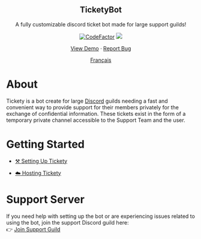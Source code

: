 <p align="center">
    <h2 align="center">TicketyBot</h2>
    <p align="center">A fully customizable discord ticket bot made for large support guilds!</p>
</p>
<p align="center">
    <a href="https://www.codefactor.io/repository/github/tommyshelby9121/ticketybot"><img src="https://www.codefactor.io/repository/github/tommyshelby9121/ticketybot/badge" alt="CodeFactor" /></a>
    <a href="https://app.fossa.com/projects/git%2Bgithub.com%2Ftommyshelby9121%2FTicketyBot?ref=badge_shield" alt="FOSSA Status"><img src="https://app.fossa.com/api/projects/git%2Bgithub.com%2Ftommyshelby9121%2FTicketyBot.svg?type=shield"/></a>
</p>
<p align="center">
    <a href="https://discord.gg/DDR3W3Xqjg">View Demo</a>
    ·
    <a href="https://github.com/tommyshelby9121/TicketyBot/issues/new?assignees=&labels=&template=bug_report.md">Report Bug</a>
</p>
<p align="center">
    <a href="https://github.com/tommyshelby9121/TicketyBot/blob/master/docs/fr/README.md">Français</a>
</p>

# About

Tickety is a bot create for large [Discord](https://discord.com) guilds needing a fast and convenient way to provide support for their members privately for the exchange of confidential information. These tickets exist in the form of a temporary private channel accessible to the Support Team and the user.

# Getting Started

- [⚒️ Setting Up Tickety](https://github.com/tommyshelby9121/TicketyBot/blob/master/docs/en/setup.md)

<!-- - [🤖 Commands](https://github.com/tommyshelby9121/TicketyBot/blob/master/docs/en/commands.md)
-->
- [☁️ Hosting Tickety](https://github.com/tommyshelby9121/TicketyBot/blob/master/docs/en/hosting.md)

# Support Server

If you need help with setting up the bot or are experiencing issues related to using the bot, join the support Discord guild here:\
👉 [Join Support Guild](https://discord.gg/WfEK97xKwV)